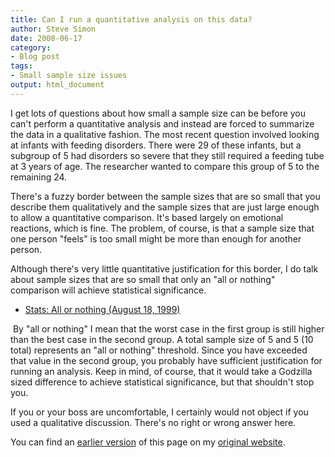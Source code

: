 ```yaml
---
title: Can I run a quantitative analysis on this data?
author: Steve Simon
date: 2008-06-17
category:
- Blog post
tags:
- Small sample size issues
output: html_document
---
```

I get lots of questions about how small a sample size can be before you
can\'t perform a quantitative analysis and instead are forced to
summarize the data in a qualitative fashion. The most recent question
involved looking at infants with feeding disorders. There were 29 of
these infants, but a subgroup of 5 had disorders so severe that they
still required a feeding tube at 3 years of age. The researcher wanted
to compare this group of 5 to the remaining 24.

There\'s a fuzzy border between the sample sizes that are so small that
you describe them qualitatively and the sample sizes that are just large
enough to allow a quantitative comparison. It\'s based largely on
emotional reactions, which is fine. The problem, of course, is that a
sample size that one person \"feels\" is too small might be more than
enough for another person.

Although there\'s very little quantitative justification for this
border, I do talk about sample sizes that are so small that only an
\"all or nothing\" comparison will achieve statistical significance.

-   [Stats: All or nothing (August 18, 1999)](../size/all.asp)

 By \"all or nothing\" I mean that the worst case in the first group is
still higher than the best case in the second group. A total sample size
of 5 and 5 (10 total) represents an \"all or nothing\" threshold. Since
you have exceeded that value in the second group, you probably have
sufficient justification for running an analysis. Keep in mind, of
course, that it would take a Godzilla sized difference to achieve
statistical significance, but that shouldn\'t stop you.

If you or your boss are uncomfortable, I certainly would not object if
you used a qualitative discussion. There\'s no right or wrong answer
here.

You can find an [earlier version](http://www.pmean.com/08/CanIRun.html) of this page on my [original website](http://www.pmean.com/original_site.html).
